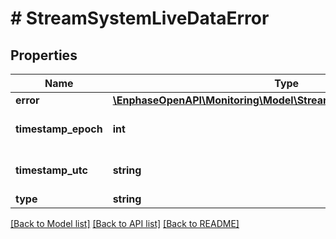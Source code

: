 # # StreamSystemLiveDataError

## Properties

Name | Type | Description | Notes
------------ | ------------- | ------------- | -------------
**error** | [**\EnphaseOpenAPI\Monitoring\Model\StreamSystemLiveDataErrorError**](StreamSystemLiveDataErrorError.md) |  | [optional]
**timestamp_epoch** | **int** | Timestamp in epoch format. | [optional]
**timestamp_utc** | **string** | Timestamp in UTC format. | [optional]
**type** | **string** |  | [optional]

[[Back to Model list]](../../README.md#models) [[Back to API list]](../../README.md#endpoints) [[Back to README]](../../README.md)
